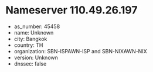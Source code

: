# Nameserver 110.49.26.197

* as_number: 45458
* name: Unknown
* city: Bangkok
* country: TH
* organization: SBN-ISPAWN-ISP and SBN-NIXAWN-NIX
* version: Unknown
* dnssec: false
